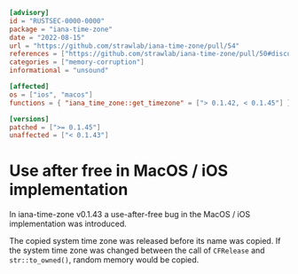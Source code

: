 ```toml
[advisory]
id = "RUSTSEC-0000-0000"
package = "iana-time-zone"
date = "2022-08-15"
url = "https://github.com/strawlab/iana-time-zone/pull/54"
references = ["https://github.com/strawlab/iana-time-zone/pull/50#discussion_r945353515"]
categories = ["memory-corruption"]
informational = "unsound"

[affected]
os = ["ios", "macos"]
functions = { "iana_time_zone::get_timezone" = ["> 0.1.42, < 0.1.45"] }

[versions]
patched = [">= 0.1.45"]
unaffected = ["< 0.1.43"]
```

# Use after free in MacOS / iOS implementation

In iana-time-zone v0.1.43 a use-after-free bug in the MacOS / iOS implementation was introduced.

The copied system time zone was released before its name was copied.
If the system time zone was changed between the call of `CFRelease` and `str::to_owned()`,
random memory would be copied.
